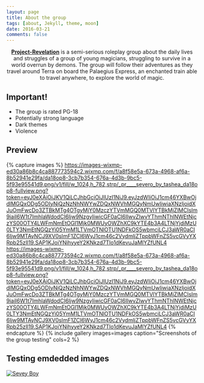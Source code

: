 ```yaml
---
layout: page
title: About the group
tags: [about, Jekyll, theme, moon]
date: 2016-03-21
comments: false
---
```

    
<center><a href="https://project-revelation.github.io//"><b>Project-Revelation</b></a> is a semi-serious roleplay group about the daily lives and struggles of a group of young magicians, struggling to survive in a world overrun by demons. The group will follow their adventures as they travel around Terra on board the Palaegius Express, an enchanted train able to travel anywhere, to explore the world of magic.</center>

## Important!

* The group is rated PG-18
* Potentially strong language
* Dark themes
* Violence

## Preview

{% capture images %}
    https://images-wixmp-ed30a86b8c4ca887773594c2.wixmp.com/f/a8f58e5a-673a-4968-af6a-8b52941e29fa/da18op8-3cb7b354-676a-4d3b-9bc5-5f93e95541d9.png/v1/fill/w_1024,h_782,strp/_pr____severo_by_tashea_da18op8-fullview.png?token=eyJ0eXAiOiJKV1QiLCJhbGciOiJIUzI1NiJ9.eyJzdWIiOiJ1cm46YXBwOjdlMGQxODg5ODIyNjQzNzNhNWYwZDQxNWVhMGQyNmUwIiwiaXNzIjoidXJuOmFwcDo3ZTBkMTg4OTgyMjY0MzczYTVmMGQ0MTVlYTBkMjZlMCIsIm9iaiI6W1t7ImhlaWdodCI6Ijw9NzgyIiwicGF0aCI6IlwvZlwvYThmNThlNWEtNjczYS00OTY4LWFmNmEtOGI1Mjk0MWUyOWZhXC9kYTE4b3A4LTNjYjdiMzU0LTY3NmEtNGQzYi05YmM1LTVmOTNlOTU1NDFkOS5wbmciLCJ3aWR0aCI6Ijw9MTAyNCJ9XV0sImF1ZCI6WyJ1cm46c2VydmljZTppbWFnZS5vcGVyYXRpb25zIl19.SAP1KJoiYNihyyeY2KNkzd7Tlo1dKevuJaMlYZfUNL4
    https://images-wixmp-ed30a86b8c4ca887773594c2.wixmp.com/f/a8f58e5a-673a-4968-af6a-8b52941e29fa/da18op8-3cb7b354-676a-4d3b-9bc5-5f93e95541d9.png/v1/fill/w_1024,h_782,strp/_pr____severo_by_tashea_da18op8-fullview.png?token=eyJ0eXAiOiJKV1QiLCJhbGciOiJIUzI1NiJ9.eyJzdWIiOiJ1cm46YXBwOjdlMGQxODg5ODIyNjQzNzNhNWYwZDQxNWVhMGQyNmUwIiwiaXNzIjoidXJuOmFwcDo3ZTBkMTg4OTgyMjY0MzczYTVmMGQ0MTVlYTBkMjZlMCIsIm9iaiI6W1t7ImhlaWdodCI6Ijw9NzgyIiwicGF0aCI6IlwvZlwvYThmNThlNWEtNjczYS00OTY4LWFmNmEtOGI1Mjk0MWUyOWZhXC9kYTE4b3A4LTNjYjdiMzU0LTY3NmEtNGQzYi05YmM1LTVmOTNlOTU1NDFkOS5wbmciLCJ3aWR0aCI6Ijw9MTAyNCJ9XV0sImF1ZCI6WyJ1cm46c2VydmljZTppbWFnZS5vcGVyYXRpb25zIl19.SAP1KJoiYNihyyeY2KNkzd7Tlo1dKevuJaMlYZfUNL4
{% endcapture %}
{% include gallery images=images caption="Screenshots of the group testing" cols=2 %}


## Testing emdedded images

[![Sevey Boy](
https://images-wixmp-ed30a86b8c4ca887773594c2.wixmp.com/f/a8f58e5a-673a-4968-af6a-8b52941e29fa/da18op8-3cb7b354-676a-4d3b-9bc5-5f93e95541d9.png/v1/fill/w_1024,h_782,strp/_pr____severo_by_tashea_da18op8-fullview.png?token=eyJ0eXAiOiJKV1QiLCJhbGciOiJIUzI1NiJ9.eyJzdWIiOiJ1cm46YXBwOjdlMGQxODg5ODIyNjQzNzNhNWYwZDQxNWVhMGQyNmUwIiwiaXNzIjoidXJuOmFwcDo3ZTBkMTg4OTgyMjY0MzczYTVmMGQ0MTVlYTBkMjZlMCIsIm9iaiI6W1t7ImhlaWdodCI6Ijw9NzgyIiwicGF0aCI6IlwvZlwvYThmNThlNWEtNjczYS00OTY4LWFmNmEtOGI1Mjk0MWUyOWZhXC9kYTE4b3A4LTNjYjdiMzU0LTY3NmEtNGQzYi05YmM1LTVmOTNlOTU1NDFkOS5wbmciLCJ3aWR0aCI6Ijw9MTAyNCJ9XV0sImF1ZCI6WyJ1cm46c2VydmljZTppbWFnZS5vcGVyYXRpb25zIl19.SAP1KJoiYNihyyeY2KNkzd7Tlo1dKevuJaMlYZfUNL4
"A click on the image links to its own URL (inline-style).")
](https://www.deviantart.com/tashea/art/PR-Severo-606746636)


